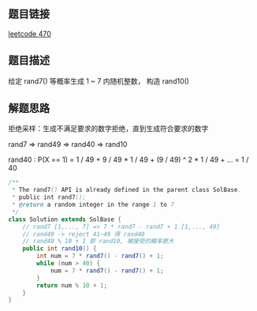 ## 题目链接
[leetcode 470](https://leetcode.cn/problems/implement-rand10-using-rand7/)

## 题目描述

给定 rand7() 等概率生成 1 ~ 7 内随机整数， 构造 rand10()

## 解题思路

拒绝采样：生成不满足要求的数字拒绝，直到生成符合要求的数字

rand7 => rand49 => rand40 => rand10

rand40 : P(X == 1) = 1 / 49 + 9 / 49 * 1 / 49 + (9 / 49) ^ 2 * 1 / 49 + ... = 1 / 40 

```JAVA
/**
 * The rand7() API is already defined in the parent class SolBase.
 * public int rand7();
 * @return a random integer in the range 1 to 7
 */
class Solution extends SolBase {
    // rand7 [1,..., 7] => 7 * rand7 - rand7 + 1 [1,..., 49]
    // rand49 -> reject 41~49 得 rand40
    // rand40 % 10 + 1 即 rand10, 被接受的概率更大
    public int rand10() {
        int num = 7 * rand7() - rand7() + 1;
        while (num > 40) {
            num = 7 * rand7() - rand7() + 1;
        }
        return num % 10 + 1;
    }
}
```

